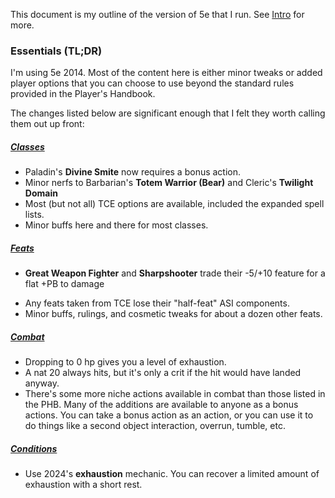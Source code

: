 This document is my outline of the version of 5e that I run. See [Intro](Intro.md) for more.

### Essentials (TL;DR)

I'm using 5e 2014. Most of the content here is either minor tweaks or added player options that you can choose to use beyond the standard rules provided in the Player's Handbook.

The changes listed below are significant enough that I felt they worth calling them out up front:

##### [Classes](Classes.md)

+ Paladin's **Divine Smite** now requires a bonus action.
+ Minor nerfs to Barbarian's **Totem Warrior (Bear)** and Cleric's **Twilight Domain**
+ Most (but not all) TCE options are available, included the expanded spell lists.
+ Minor buffs here and there for most classes.

##### [Feats](Feats.md)

* **Great Weapon Fighter** and **Sharpshooter** trade their -5/+10 feature for a flat +PB to damage
+ Any feats taken from TCE lose their "half-feat" ASI components.
+ Minor buffs, rulings, and cosmetic tweaks for about a dozen other feats.

##### [Combat](Combat.md)

* Dropping to 0 hp gives you a level of exhaustion.
* A nat 20 always hits, but it's only a crit if the hit would have landed anyway.
* There's some more niche actions available in combat than those listed in the PHB.  Many of the additions are available to anyone as a bonus actions. You can take a bonus action as an action, or you can use it to do things like a second object interaction, overrun, tumble, etc.

##### [Conditions](Conditions.md)

* Use 2024's **exhaustion** mechanic. You can recover a limited amount of exhaustion with a short rest.

